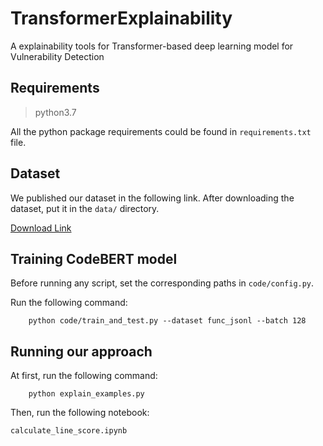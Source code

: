 # TransformerExplainability
A explainability tools for Transformer-based deep learning model for Vulnerability Detection



## Requirements

> python3.7

All the python package requirements could be found in `requirements.txt` file.

## Dataset

We published our dataset in the following link. After downloading the dataset, put it in the   `data/` directory.

[Download Link](https://iastate.box.com/s/whfryutr2e4thu3qxkhhmci7hyfnduvi)


## Training CodeBERT model
Before running any script, set the corresponding paths in   `code/config.py`.

Run the following command:

```
    python code/train_and_test.py --dataset func_jsonl --batch 128
```

## Running our approach

At first, run the following command:

```
    python explain_examples.py
```

Then, run the following notebook:

```
calculate_line_score.ipynb
```
